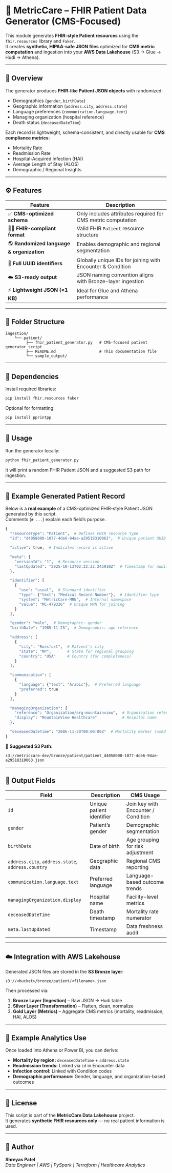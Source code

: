 # 🧬 MetricCare – FHIR Patient Data Generator (CMS-Focused)

This module generates **FHIR-style Patient resources** using the `fhir.resources` library and `Faker`.  
It creates **synthetic, HIPAA-safe JSON files** optimized for **CMS metric computation** and ingestion into your **AWS Data Lakehouse** (S3 → Glue → Hudi → Athena).

---

## 📌 Overview

The generator produces **FHIR-like Patient JSON objects** with randomized:
- Demographics (`gender`, `birthDate`)
- Geographic information (`address.city`, `address.state`)
- Language preferences (`communication.language.text`)
- Managing organization (hospital reference)
- Death status (`deceasedDateTime`)

Each record is lightweight, schema-consistent, and directly usable for **CMS compliance metrics**:
- Mortality Rate  
- Readmission Rate  
- Hospital-Acquired Infection (HAI)  
- Average Length of Stay (ALOS)  
- Demographic / Regional Insights  

---

## ⚙️ Features

| Feature | Description |
|----------|--------------|
| ✅ **CMS-optimized schema** | Only includes attributes required for CMS metric computation |
| 🧑‍⚕️ **FHIR-compliant format** | Valid FHIR `Patient` resource structure |
| 🌎 **Randomized language & organization** | Enables demographic and regional segmentation |
| 🧾 **Full UUID identifiers** | Globally unique IDs for joining with Encounter & Condition |
| ☁️ **S3-ready output** | JSON naming convention aligns with Bronze-layer ingestion |
| ⚡ **Lightweight JSON (<1 KB)** | Ideal for Glue and Athena performance |

---

## 📁 Folder Structure

```
ingestion/
    └── patient/
         ├── fhir_patient_generator.py   # CMS-focused patient generator script
         ├── README.md                   # This documentation file
         └── sample_output/
```

---

## 🧰 Dependencies

Install required libraries:

```bash
pip install fhir.resources faker
```

Optional for formatting:
```bash
pip install pprintpp
```

---

## 🚀 Usage

Run the generator locally:

```bash
python fhir_patient_generator.py
```

It will print a random FHIR Patient JSON and a suggested S3 path for ingestion.

---

## 🧾 Example Generated Patient Record

Below is a **real example** of a CMS-optimized FHIR-style Patient JSON generated by this script.  
Comments (`# ...`) explain each field’s purpose.

```python
{
  "resourceType": "Patient",  # Defines FHIR resource type
  "id": "d4058000-1077-4de6-94ae-a29518310063",  # Unique patient UUID

  "active": true,  # Indicates record is active

  "meta": {
    "versionId": "1",  # Resource version
    "lastUpdated": "2025-10-13T02:22:22.245910Z"  # Timestamp for audit tracking
  },

  "identifier": [
    {
      "use": "usual",  # Standard identifier
      "type": {"text": "Medical Record Number"},  # Identifier type
      "system": "MetricCare-MRN",  # Internal namespace
      "value": "MC-479336"  # Unique MRN for joining
    }
  ],

  "gender": "male",  # Demographic: gender
  "birthDate": "1985-11-25",  # Demographic: age reference

  "address": [
    {
      "city": "Rossfort",  # Patient's city
      "state": "MP",       # State for regional grouping
      "country": "USA"     # Country (for completeness)
    }
  ],

  "communication": [
    {
      "language": {"text": "Arabic"},  # Preferred language
      "preferred": true
    }
  ],

  "managingOrganization": {
    "reference": "Organization/org-mountainview",  # Organization reference
    "display": "MountainView Healthcare"           # Hospital name
  },

  "deceasedDateTime": "2006-11-20T00:00:00Z"  # Mortality marker (used in CMS mortality rate)
}
```

💾 **Suggested S3 Path:**
```
s3://metriccare-dev/bronze/patient/patient_d4058000-1077-4de6-94ae-a29518310063.json
```

---

## 🧩 Output Fields

| Field | Description | CMS Usage |
|--------|-------------|-----------|
| `id` | Unique patient identifier | Join key with Encounter / Condition |
| `gender` | Patient’s gender | Demographic segmentation |
| `birthDate` | Date of birth | Age grouping for risk adjustment |
| `address.city`, `address.state`, `address.country` | Geographic data | Regional CMS reporting |
| `communication.language.text` | Preferred language | Language-based outcome trends |
| `managingOrganization.display` | Hospital name | Facility-level metrics |
| `deceasedDateTime` | Death timestamp | Mortality rate numerator |
| `meta.lastUpdated` | Timestamp | Data freshness audit |

---

## ☁️ Integration with AWS Lakehouse

Generated JSON files are stored in the **S3 Bronze layer**:

```
s3://<bucket>/bronze/patient/<filename>.json
```

Then processed via:
1. **Bronze Layer (Ingestion)** – Raw JSON → Hudi table  
2. **Silver Layer (Transformation)** – Flatten, clean, normalize  
3. **Gold Layer (Metrics)** – Aggregate CMS metrics (mortality, readmission, HAI, ALOS)

---

## 🧠 Example Analytics Use

Once loaded into Athena or Power BI, you can derive:
- **Mortality by region:** `deceasedDateTime` + `address.state`
- **Readmission trends:** Linked via `id` in Encounter data
- **Infection control:** Linked with Condition codes
- **Demographic performance:** Gender, language, and organization-based outcomes

---

## 📜 License

This script is part of the **MetricCare Data Lakehouse** project.  
It generates **synthetic FHIR resources only** — no real patient information is used.

---

## 👤 Author
**Shreyas Patel**  
_Data Engineer | AWS | PySpark | Terraform | Healthcare Analytics_
